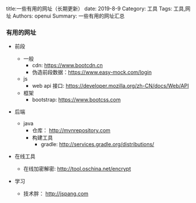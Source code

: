 title:一些有用的网址（长期更新）
date: 2019-8-9
Category: 工具
Tags: 工具,网址
Authors: openui
Summary: 一些有用的网址汇总

### 有用的网址

* 前段
  * 一般
    * cdn: https://www.bootcdn.cn
    * 伪造前段数据：https://www.easy-mock.com/login
  * js
    * web api 接口: https://developer.mozilla.org/zh-CN/docs/Web/API
  * 框架
    * bootstrap: https://www.bootcss.com
* 后端
  * java
    * 仓库： http://mvnrepository.com
    * 构建工具
      * gradle: http://services.gradle.org/distributions/
* 在线工具
  * 在线加密解密: http://tool.oschina.net/encrypt

* 学习
  * 技术胖： http://jspang.com